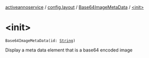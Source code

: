 [activeannoservice](../../index.md) / [config.layout](../index.md) / [Base64ImageMetaData](index.md) / [&lt;init&gt;](./-init-.md)

# &lt;init&gt;

`Base64ImageMetaData(id: `[`String`](https://kotlinlang.org/api/latest/jvm/stdlib/kotlin/-string/index.html)`)`

Display a meta data element that is a base64 encoded image

